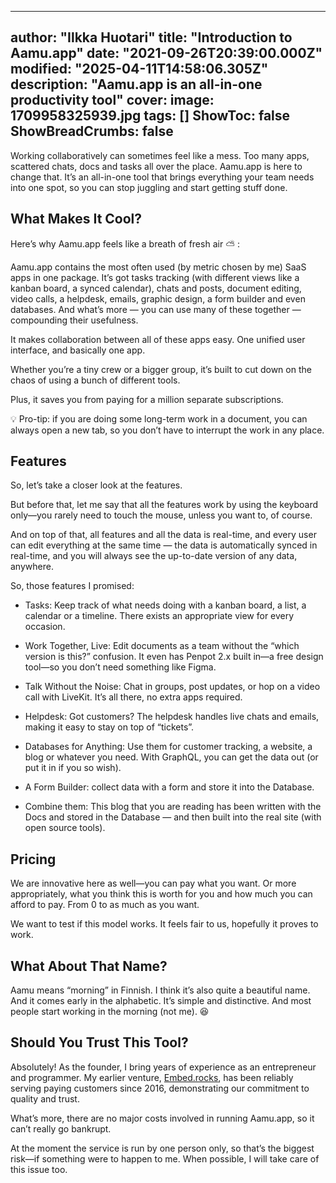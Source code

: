 
---
author: "Ilkka Huotari"
title: "Introduction to Aamu.app"
date: "2021-09-26T20:39:00.000Z"
modified: "2025-04-11T14:58:06.305Z"
description: "Aamu.app is an all-in-one productivity tool"
cover:
  image: 1709958325939.jpg
tags: []
ShowToc: false
ShowBreadCrumbs: false
---

Working collaboratively can sometimes feel like a mess. Too many apps, scattered chats, docs and tasks all over the place. Aamu.app is here to change that. It’s an all-in-one tool that brings everything your team needs into one spot, so you can stop juggling and start getting stuff done.

What Makes It Cool?
-------------------

Here’s why Aamu.app feels like a breath of fresh air ⛅️ :

Aamu.app contains the most often used (by metric chosen by me) SaaS apps in one package. It’s got tasks tracking (with different views like a kanban board, a synced calendar), chats and posts, document editing, video calls, a helpdesk, emails, graphic design, a form builder and even databases. And what’s more — you can use many of these together — compounding their usefulness.

It makes collaboration between all of these apps easy. One unified user interface, and basically one app.

Whether you’re a tiny crew or a bigger group, it’s built to cut down on the chaos of using a bunch of different tools.

Plus, it saves you from paying for a million separate subscriptions.

💡 Pro-tip: if you are doing some long-term work in a document, you can always open a new tab, so you don’t have to interrupt the work in any place.

Features
--------

So, let’s take a closer look at the features.

But before that, let me say that all the features work by using the keyboard only—you rarely need to touch the mouse, unless you want to, of course.

And on top of that, all features and all the data is real-time, and every user can edit everything at the same time — the data is automatically synced in real-time, and you will always see the up-to-date version of any data, anywhere.

So, those features I promised:

*   Tasks: Keep track of what needs doing with a kanban board, a list, a calendar or a timeline. There exists an appropriate view for every occasion.
    
*   Work Together, Live: Edit documents as a team without the “which version is this?” confusion. It even has Penpot 2.x built in—a free design tool—so you don’t need something like Figma.
    
*   Talk Without the Noise: Chat in groups, post updates, or hop on a video call with LiveKit. It’s all there, no extra apps required.
    
*   Helpdesk: Got customers? The helpdesk handles live chats and emails, making it easy to stay on top of “tickets”.
    
*   Databases for Anything: Use them for customer tracking, a website, a blog or whatever you need. With GraphQL, you can get the data out (or put it in if you so wish).
    
*   A Form Builder: collect data with a form and store it into the Database.
    
*   Combine them: This blog that you are reading has been written with the Docs and stored in the Database — and then built into the real site (with open source tools).
    

Pricing
-------

We are innovative here as well—you can pay what you want. Or more appropriately, what you think this is worth for you and how much you can afford to pay. From 0 to as much as you want.

We want to test if this model works. It feels fair to us, hopefully it proves to work.

What About That Name?
---------------------

Aamu means “morning” in Finnish. I think it’s also quite a beautiful name. And it comes early in the alphabetic. It’s simple and distinctive. And most people start working in the morning (not me). 😆

Should You Trust This Tool?
---------------------------

Absolutely! As the founder, I bring years of experience as an entrepreneur and programmer. My earlier venture, [Embed.rocks](http://Embed.rocks), has been reliably serving paying customers since 2016, demonstrating our commitment to quality and trust.

What’s more, there are no major costs involved in running Aamu.app, so it can’t really go bankrupt.

At the moment the service is run by one person only, so that’s the biggest risk—if something were to happen to me. When possible, I will take care of this issue too.
